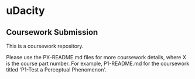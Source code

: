 # uDacity
## Coursework Submission

This is a coursework repository.

Please use the PX-README.md files for more coursework details, where X is the course part number. For example,
P1-README.md for the coursework titled 'P1-Test a Perceptual Phenomenon'.
